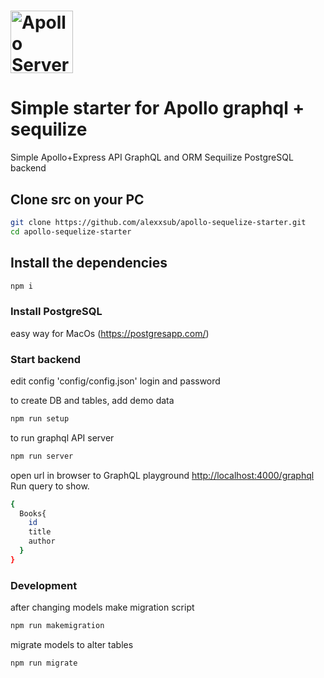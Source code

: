 # <a href='https://www.apollographql.com/'><img src='https://user-images.githubusercontent.com/841294/53402609-b97a2180-39ba-11e9-8100-812bab86357c.png' height='100' alt='Apollo Server'></a>

# Simple starter for Apollo graphql + sequilize 

Simple  Apollo+Express API GraphQL and ORM Sequilize PostgreSQL backend

## Clone src on your PC
```bash
git clone https://github.com/alexxsub/apollo-sequelize-starter.git
cd apollo-sequelize-starter
```
## Install the dependencies
```bash
npm i
```
### Install PostgreSQL

easy way for MacOs (https://postgresapp.com/)  


### Start backend 
edit config 'config/config.json'  login and password

to create DB and tables, add demo data
```bash
npm run setup
```
to run graphql API server
```bash
npm run server
```

open url in browser to GraphQL playground [http://localhost:4000/graphql](http://localhost:4000/graphql)
<br>
Run query to show.
```bash
{
  Books{
    id
    title
    author
  }
}
```

### Development

after changing models make migration script
```bash
npm run makemigration
```

migrate models to alter tables
```bash
npm run migrate
```
